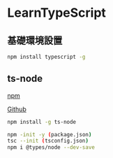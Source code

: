 # LearnTypeScript

## 基礎環境設置

```bash
npm install typescript -g
```

## ts-node

[npm](https://www.npmjs.com/package/ts-node)

[Github](https://github.com/TypeStrong/ts-node)

```bash
npm install -g ts-node
```

```bash
npm -init -y (package.json)
tsc --init (tsconfig.json)
npm i @types/node --dev-save
```
